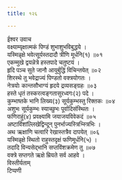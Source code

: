 ```yaml
---
title: १२६

---
```

ईश्वर उवाच  
वक्ष्याम्यृक्षात्मकं पिण्डं शुभाशुभविबुद्धये ।  
यस्मिन्नृक्षे भवेत्सूर्यस्तदादौ त्रीणि मूर्धनि(१) ॥०१  
एकम्मुखे द्वयन्नेत्रे हस्तपादे चतुष्टयं ।  
हृदि पञ्च सुते जानौ आयुर्बुद्धिं विचिन्तयेत् ॥०२  
शिरस्थे तु भवेद्राज्यं पिण्डतो वक्त्रयोगतः ।  
नेत्रयोः कान्तसौभाग्यं हृदये द्रव्यसङ्ग्रहः ॥०३  
हस्ते धृतं तस्करत्वङ्गतासुरध्वगः(२) पदे ।  
कुम्भाष्तके भानि लिख्य(३) सूर्यकुम्भस्तु रिक्तकः ॥०४  
अशुभः सूर्यकुम्भः स्याच्छुभः पूर्वादिसंस्थितः ।  
फणिराहुं(४) प्रवक्ष्यामि जयाजयविवेकदं ॥०५  
अष्टाविंशांल्लिखेद्विन्दून् पुनर्भाज्यस्त्रिभ्स्त्रिभिः ।  
अथ ऋक्षाणि चत्वारि रेखास्तत्रैव दापयेत् ॥०६  
यस्मिन्नृक्षे स्थितो राहुस्तदृक्षं फणिमूर्धनि(५) ।  
तदादि विन्यसेद्भानि सप्तविंशक्रमेण तु ॥०७  
वक्त्रे सप्तगते ऋक्षे म्रियते सर्व आहवे ।  
विस्तीर्यताम्  
टिप्पणी
